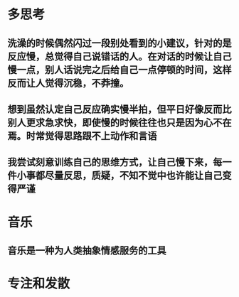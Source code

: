 # 多思考

## 洗澡的时候偶然闪过一段别处看到的小建议，针对的是反应慢，总觉得自己说错话的人。在对话的时候让自己慢一点，别人话说完之后给自己一点停顿的时间，这样反而让人觉得沉稳，不莽撞。
## 想到虽然认定自己反应确实慢半拍，但平日好像反而比别人更求急求快，即使慢的时候往往也只是因为心不在焉。时常觉得思路跟不上动作和言语

## 我尝试刻意训练自己的思维方式，让自己慢下来，每一件小事都尽量反思，质疑，不知不觉中也许能让自己变得严谨

# 音乐

## 音乐是一种为人类抽象情感服务的工具


# 专注和发散



